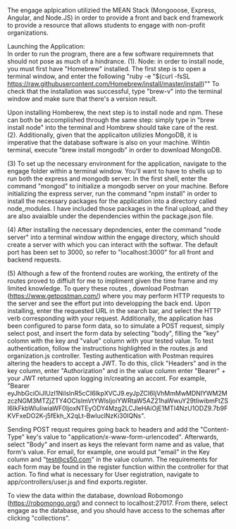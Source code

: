 The engage aplpication utilizied the MEAN Stack (Mongooose, Express, Angular, and Node.JS) in order to provide a front and back end framework to provide a resource that allows students to engage with non-profit organizations. 

Launching the Application:  
In order to run the program, there are a few software requiremnets that should not pose as much of a hindrance. 
(1). Node: in order to install node, you must first have "Homebrew" installed. The first step is to open a terminal window, and enter the following "ruby -e "$(curl -fsSL https://raw.githubusercontent.com/Homebrew/install/master/install)"" To check that the installation was successful, type "brew-v" into the terminal window and make sure that there's a version result. 

Upon installing Homberew, the next step is to install node and npm. These can both be accomplished through the same step: simply type in "brew install node" into the terminal and Hombrew should take care of the rest. 
(2). Additionally, given that the applicaiton utilizies MongoDB, it is imperative that the database software is also on your machine. Wihtin terminal, execute "brew install mongodb" in order to download MongoDB.

(3) To set up the necessary environment for the application, navigate to the engage folder within a terminal window. You'll want to have to shells up to run both the express and mongodb server. In the first shell, enter the command "mongod" to initialize a mongodb server on your machine. Before initializing the express server, run the command "npm install" in order to install the necessary packages for the application into a directory called node_modules. I have included those packages in the final upload, and they are also avaialble under the dependencies within the package.json file. 

(4) After installing the necessary depndencies, enter the command "node server" into a terminal window within the engage directory, which should create a server with which you can interact with the softwar. The default port has been set to 3000, so refer to "localhost:3000" for all front and backend requests. 

(5) Although a few of the frontend routes are working, the entirety of the routes proved to diffiult for me to impliment given the time frame and my limited knowledge. To query these routes , download Postman (https://www.getpostman.com/) where you may perform HTTP requests to the server and see the effort put into developping the back end. Upon installing, enter the requested URL in the search bar, and select the HTTP verb corresponding with your request. Additionally, the application has been configured to parse form data, so to simulate a POST request, simply select post, and insert the form data by selecting "body", filling the "key" colomn with the key and "value" column with your tested value. To test authentication, follow the instructions highlighted in the routes.js and organization.js controller. Testing authentication with Postman requires altering the headers to accept a JWT. To do this, click "Headers" and in the key column, enter "Authorization" and in the value column enter "Bearer" + your JWT returned upon logging in/creating
an accont. For example, "Bearer eyJhbGciOiJIUzI1NiIsInR5cCI6IkpXVCJ9.eyJpZCI6IjVhMmMwMDNlYWM2MzczNGM3MTZjZTY4OCIsImVtYWlsIjoiYWRtaW5AZ21haWwuY29tIiwibmFtZSI6IkFkbWluIiwiaWF0IjoxNTEyODY4Mzg2LCJleHAiOjE1MTI4NzU1ODZ9.7b9FKVFxeDO2K-j5fEkh_X2qLt-BwluclNzKi30lQNs".

Sending POST requst requires going back to headers and add the "Content-Type" key's value to "application/x-www-form-urlencoded". Afterwards, select "Body" and insert as keys the relevant form name and as value, that form's value. For email, for example, one would put "email" in the Key column and "test@cs50.com" in the value column. The requirements for each form may be found in the register function within the controller for that action. To find what is necessary for User registration, navigate to app/controllers/user.js and find exports.register. 

To view the data within the database, download Robomongo (https://robomongo.org/) and connect to localhost:27017. From there, select engage as the database, and you should have access to the schemas after clicking "collections". 

